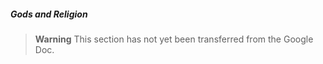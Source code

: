 ##### Gods and Religion

> **Warning**
> This section has not yet been transferred from the Google Doc.

